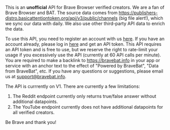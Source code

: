 This is an **unofficial** API for Brave Browser verified creators. We are a fan of Brave Browser and BAT. The source data comes from https://publishers-distro.basicattentiontoken.org/api/v3/public/channels (big file alert!), which we sync our data with daily. We also use other third-party API data to enrich the data. 

To use this API, you need to register an account with us [here](/register). If you have an account already, please log in [here](/login) and get an API token. This API requires an API token and is free to use, but we reserve the right to rate-limit your usage if you excessively use the API (currently at 60 API calls per minute). You are required to make a backlink to https://bravebat.info in your app or service with an anchor text to the effect of "Powered by BraveBat", "Data from BraveBat", etc. If you have any questions or suggestions, please email us at support@bravebat.info. 

The API is currrently on V1. There are currently a few limitations:
1. The Reddit endpoint currently only returns true/false answer without additional datapoints. 
2. The YouTube endpoint currently does not have additional datapoints for all verified creators. 

Be Brave and thank you!